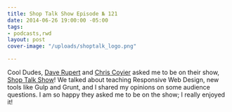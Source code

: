 ```yaml
---
title: Shop Talk Show Episode № 121
date: 2014-06-26 19:00:00 -05:00
tags:
- podcasts,rwd
layout: post
cover-image: "/uploads/shoptalk_logo.png"

---
```


Cool Dudes, [Dave Rupert](https://twitter.com/davatron5000) and [Chris Coyier](https://twitter.com/chriscoyier) asked me to be on their show, [Shop Talk Show](http://shoptalkshow.com/episodes/121-sam-kapila/)! We talked about teaching Responsive Web Design, new tools like Gulp and Grunt, and I shared my opinions on some audience questions. I am so happy they asked me to be on the show; I really enjoyed it!
